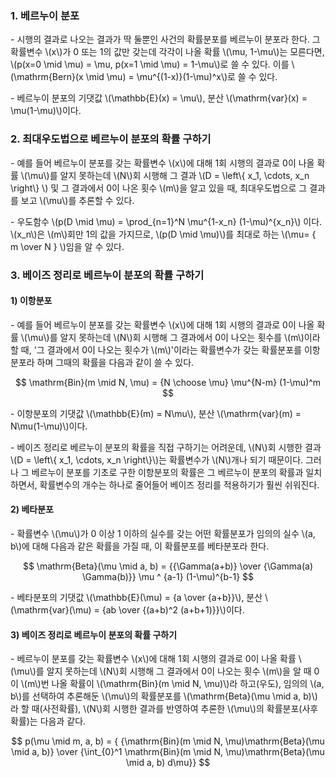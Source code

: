### 1. 베르누이 분포

\- 시행의 결과로 나오는 결과가 딱 둘뿐인 사건의 확률분포를 베르누이 분포라 한다. 그 확률변수 \\(x\\)가 0 또는 1의 값만 갖는데 각각이 나올 확률 \\(\mu, 1-\mu\\)는 모른다면, \\(p(x=0 \mid \mu) = \mu, p(x=1 \mid \mu) = 1-\mu\\)로 쓸 수 있다. 이를 \\(\mathrm{Bern}(x \mid \mu) = \mu^{(1-x)}(1-\mu)^x\\)로 쓸 수 있다.

\- 베르누이 분포의 기댓값 \\(\mathbb{E}(x) = \mu\\), 분산 \\(\mathrm{var}(x) = \mu(1-\mu)\\)이다.

### 2. 최대우도법으로 베르누이 분포의 확률 구하기

\- 예를 들어 베르누이 분포를 갖는 확률변수 \\(x\\)에 대해 1회 시행의 결과로 0이 나올 확률 \\(\mu\\)를 알지 못하는데 \\(N\\)회 시행해 그 결과 \\(D = \left\\{ x_1, \cdots, x_n \right\\} \\) 및 그 결과에서 0이 나온 횟수 \\(m\\)을 알고 있을 때, 최대우도법으로 그 결과를 보고 \\(\mu\\)를 추론할 수 있다.

\- 우도함수 \\(p(D \mid \mu) = \prod_{n=1}^N \mu^{1-x_n} (1-\mu)^{x_n}\\) 이다. \\(x_n\\)은 \\(m\\)회만 1의 값을 가지므로, \\(p(D \mid \mu)\\)를 최대로 하는 \\(\mu= { m \over N } \\)임을 알 수 있다.


### 3. 베이즈 정리로 베르누이 분포의 확률 구하기

#### 1) 이항분포

\- 예를 들어 베르누이 분포를 갖는 확률변수 \\(x\\)에 대해 1회 시행의 결과로 0이 나올 확률 \\(\mu\\)를 알지 못하는데 \\(N\\)회 시행해 그 결과에서 0이 나오는 횟수를 \\(m\\)이라 할 때, '그 결과에서 0이 나오는 횟수가 \\(m\\)'이라는 확률변수가 갖는 확률분포를 이항분포라 하며 그때의 확률을 다음과 같이 쓸 수 있다.

$$
\mathrm{Bin}(m \mid N, \mu) = {N \choose \mu} \mu^{N-m} (1-\mu)^m
$$

\- 이항분포의 기댓값 \\(\mathbb{E}(m) = N\mu\\), 분산 \\(\mathrm{var}(m) = N\mu(1-\mu)\\)이다.

\- 베이즈 정리로 베르누이 분포의 확률을 직접 구하기는 어려운데, \\(N\\)회 시행한 결과 \\(D = \left\\{ x_1, \cdots, x_n \right\\}\\)는 확률변수가 \\(N\\)개나 되기 때문이다. 그러나 그 베르누이 분포를 기초로 구한 이항분포의 확률은 그 베르누이 분포의 확률과 일치하면서, 확률변수의 개수는 하나로 줄어들어 베이즈 정리를 적용하기가 훨씬 쉬워진다.


#### 2) 베타분포

\- 확률변수 \\(\mu\\)가 0 이상 1 이하의 실수를 갖는 어떤 확률분포가 임의의 실수 \\(a, b\\)에 대해 다음과 같은 확률을 가질 때, 이 확률분포를 베타분포라 한다.

$$
\mathrm{Beta}(\mu \mid a, b) = {{\Gamma(a+b)} \over {\Gamma(a) \Gamma(b)}} \mu ^ {a-1} (1-\mu)^{b-1}
$$

\- 베타분포의 기댓값 \\(\mathbb{E}(\mu) = {a \over {a+b}}\\), 분산 \\(\mathrm{var}(\mu) = {ab \over {(a+b)^2 (a+b+1)}}\\)이다.


#### 3) 베이즈 정리로 베르누이 분포의 확률 구하기

\- 베르누이 분포를 갖는 확률변수 \\(x\\)에 대해 1회 시행의 결과로 0이 나올 확률 \\(\mu\\)를 알지 못하는데 \\(N\\)회 시행해 그 결과에서 0이 나오는 횟수 \\(m\\)을 알 때 0이 \\(m\\)번 나올 확률이 \\(\mathrm{Bin}(m \mid N, \mu)\\)라 하고(우도), 임의의 \\(a, b\\)를 선택하여 추론해둔 \\(\mu\\)의 확률분포를 \\(\mathrm{Beta}(\mu \mid a, b)\\)라 할 때(사전확률), \\(N\\)회 시행한 결과를 반영하여 추론한 \\(\mu\\)의 확률분포(사후확률)는 다음과 같다.

$$
p(\mu \mid m, a, b) = { {\mathrm{Bin}(m \mid N, \mu)\mathrm{Beta}(\mu \mid a, b)} \over {\int_{0}^1 \mathrm{Bin}(m \mid N, \mu)\mathrm{Beta}(\mu \mid a, b) d\mu}}
$$

